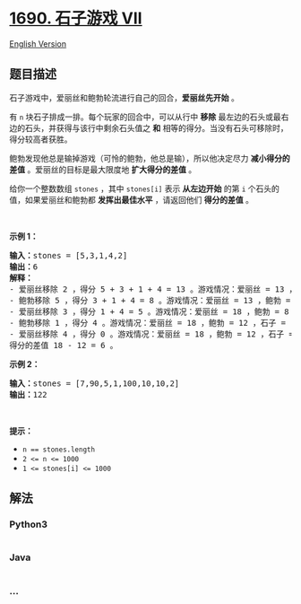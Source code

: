# [1690. 石子游戏 VII](https://leetcode-cn.com/problems/stone-game-vii)

[English Version](/solution/1600-1600/1690.Stone%20Game%20VII/README_EN.md)

## 题目描述

<!-- 这里写题目描述 -->

<p>石子游戏中，爱丽丝和鲍勃轮流进行自己的回合，<strong>爱丽丝先开始</strong> 。</p>

<p>有 <code>n</code> 块石子排成一排。每个玩家的回合中，可以从行中 <strong>移除</strong> 最左边的石头或最右边的石头，并获得与该行中剩余石头值之 <strong>和</strong> 相等的得分。当没有石头可移除时，得分较高者获胜。</p>

<p>鲍勃发现他总是输掉游戏（可怜的鲍勃，他总是输），所以他决定尽力 <strong>减小得分的差值</strong> 。爱丽丝的目标是最大限度地 <strong>扩大得分的差值</strong> 。</p>

<p>给你一个整数数组 <code>stones</code> ，其中 <code>stones[i]</code> 表示 <strong>从左边开始</strong> 的第 <code>i</code> 个石头的值，如果爱丽丝和鲍勃都 <strong>发挥出最佳水平</strong> ，请返回他们 <strong>得分的差值</strong> 。</p>

<p> </p>

<p><strong>示例 1：</strong></p>

<pre>
<strong>输入：</strong>stones = [5,3,1,4,2]
<strong>输出：</strong>6
<strong>解释：</strong>
- 爱丽丝移除 2 ，得分 5 + 3 + 1 + 4 = 13 。游戏情况：爱丽丝 = 13 ，鲍勃 = 0 ，石子 = [5,3,1,4] 。
- 鲍勃移除 5 ，得分 3 + 1 + 4 = 8 。游戏情况：爱丽丝 = 13 ，鲍勃 = 8 ，石子 = [3,1,4] 。
- 爱丽丝移除 3 ，得分 1 + 4 = 5 。游戏情况：爱丽丝 = 18 ，鲍勃 = 8 ，石子 = [1,4] 。
- 鲍勃移除 1 ，得分 4 。游戏情况：爱丽丝 = 18 ，鲍勃 = 12 ，石子 = [4] 。
- 爱丽丝移除 4 ，得分 0 。游戏情况：爱丽丝 = 18 ，鲍勃 = 12 ，石子 = [] 。
得分的差值 18 - 12 = 6 。
</pre>

<p><strong>示例 2：</strong></p>

<pre>
<strong>输入：</strong>stones = [7,90,5,1,100,10,10,2]
<strong>输出：</strong>122</pre>

<p> </p>

<p><strong>提示：</strong></p>

<ul>
	<li><code>n == stones.length</code></li>
	<li><code>2 <= n <= 1000</code></li>
	<li><code>1 <= stones[i] <= 1000</code></li>
</ul>


## 解法

<!-- 这里可写通用的实现逻辑 -->

<!-- tabs:start -->

### **Python3**

<!-- 这里可写当前语言的特殊实现逻辑 -->

```python

```

### **Java**

<!-- 这里可写当前语言的特殊实现逻辑 -->

```java

```

### **...**

```

```

<!-- tabs:end -->
